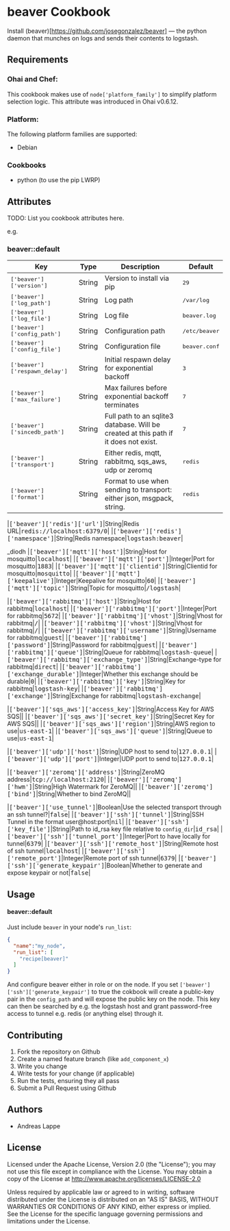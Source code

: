 beaver Cookbook
===============

Install (beaver)[https://github.com/josegonzalez/beaver] — the python daemon that munches on logs and sends their
contents to logstash.

Requirements
------------

### Ohai and Chef:

This cookbook makes use of `node['platform_family']` to simplify
platform selection logic. This attribute was introduced in Ohai v0.6.12.

### Platform:

The following platform families are supported:

* Debian

### Cookbooks

* python (to use the pip LWRP)

Attributes
----------
TODO: List you cookbook attributes here.

e.g.
### beaver::default
|Key|Type|Description|Default|
|---|----|-----------|-------|
|<tt>['beaver']['version']</tt>|String|Version to install via pip|<tt>29</tt>|
|<tt>['beaver']['log_path']</tt>|String|Log path|<tt>/var/log</tt>|
|<tt>['beaver']['log_file']</tt>|String|Log file|<tt>beaver.log</tt>|
|<tt>['beaver']['config_path']</tt>|String|Configuration path|<tt>/etc/beaver</tt>|
|<tt>['beaver']['config_file']</tt>|String|Configuration file|<tt>beaver.conf</tt>|
|<tt>['beaver']['respawn_delay']</tt>|String|Initial respawn delay for exponential backoff|<tt>3</tt>|
|<tt>['beaver']['max_failure']</tt>|String|Max failures before exponential backoff terminates|<tt>7</tt>|
|<tt>['beaver']['sincedb_path']</tt>|String|Full path to an sqlite3 database. Will be created at this path if it does not exist.|<tt>7</tt>|
|<tt>['beaver']['transport']</tt>|String|Either redis, mqtt, rabbitmq, sqs_aws, udp or zeromq|<tt>redis</tt>|
|<tt>['beaver']['format']</tt>|String|Format to use when sending to transport: either json, msgpack, string.|<tt>redis</tt>|

|<tt>['beaver']['redis']['url']</tt>|String|Redis URL|<tt>redis://localhost:6379/0</tt>|
|<tt>['beaver']['redis']['namespace']</tt>|String|Redis namespace|<tt>logstash:beaver</tt>|

_diodh
|<tt>['beaver']['mqtt']['host']</tt>|String|Host for mosquitto|<tt>localhost</tt>|
|<tt>['beaver']['mqtt']['port']</tt>|Integer|Port for mosquitto|<tt>1883</tt>|
|<tt>['beaver']['mqtt']['clientid']</tt>|String|Clientid for mosquitto|<tt>mosquitto</tt>|
|<tt>['beaver']['mqtt']['keepalive']</tt>|Integer|Keepalive for mosquitto|<tt>60</tt>|
|<tt>['beaver']['mqtt']['topic']</tt>|String|Topic for mosquitto|<tt>/logstash</tt>|

|<tt>['beaver']['rabbitmq']['host']</tt>|String|Host for rabbitmq|<tt>localhost</tt>|
|<tt>['beaver']['rabbitmq']['port']</tt>|Integer|Port for rabbitmq|<tt>5672</tt>|
|<tt>['beaver']['rabbitmq']['vhost']</tt>|String|Vhost for rabbitmq|<tt>/</tt>|
|<tt>['beaver']['rabbitmq']['vhost']</tt>|String|Vhost for rabbitmq|<tt>/</tt>|
|<tt>['beaver']['rabbitmq']['username']</tt>|String|Username for rabbitmq|<tt>guest</tt>|
|<tt>['beaver']['rabbitmq']['password']</tt>|String|Password for rabbitmq|<tt>guest</tt>|
|<tt>['beaver']['rabbitmq']['queue']</tt>|String|Queue for rabbitmq|<tt>logstash-queue</tt>|
|<tt>['beaver']['rabbitmq']['exchange_type']</tt>|String|Exchange-type for rabbitmq|<tt>direct</tt>|
|<tt>['beaver']['rabbitmq']['exchange_durable']</tt>|Integer|Whether this exchange should be durable|<tt>0</tt>|
|<tt>['beaver']['rabbitmq']['key']</tt>|String|Key for rabbitmq|<tt>logstash-key</tt>|
|<tt>['beaver']['rabbitmq']['exchange']</tt>|String|Exchange for rabbitmq|<tt>logstash-exchange</tt>|

|<tt>['beaver']['sqs_aws']['access_key']</tt>|String|Access Key for AWS SQS|<tt></tt>|
|<tt>['beaver']['sqs_aws']['secret_key']</tt>|String|Secret Key for AWS SQS|<tt></tt>|
|<tt>['beaver']['sqs_aws']['region']</tt>|String|AWS region to use|<tt>us-east-1</tt>|
|<tt>['beaver']['sqs_aws']['queue']</tt>|String|Queue to use|<tt>us-east-1</tt>|

|<tt>['beaver']['udp']['host']</tt>|String|UDP host to send to|<tt>127.0.0.1</tt>|
|<tt>['beaver']['udp']['port']</tt>|Integer|UDP port to send to|<tt>127.0.0.1</tt>|

|<tt>['beaver']['zeromq']['address']</tt>|String|ZeroMQ address|<tt>tcp://localhost:2120</tt>|
|<tt>['beaver']['zeromq']['hwm']</tt>|String|High Watermark for ZeroMQ|<tt></tt>|
|<tt>['beaver']['zeromq']['bind']</tt>|String|Whether to bind ZeroMQ|<tt></tt>|

|<tt>['beaver']['use_tunnel']</tt>|Boolean|Use the selected transport through an ssh tunnel?|<tt>false</tt>|
|<tt>['beaver']['ssh']['tunnel']</tt>|String|SSH Tunnel in the format user@host:port|<tt>nil</tt>|
|<tt>['beaver']['ssh']['key_file']</tt>|String|Path to id_rsa key file relative to `config_dir`|<tt>id_rsa</tt>|
|<tt>['beaver']['ssh']['tunnel_port']</tt>|Integer|Port to have locally for tunnel|<tt>6379</tt>|
|<tt>['beaver']['ssh']['remote_host']</tt>|String|Remote host of ssh tunnel|<tt>localhost</tt>|
|<tt>['beaver']['ssh']['remote_port']</tt>|Integer|Remote port of ssh tunnel|<tt>6379</tt>|
|<tt>['beaver']['ssh']['generate_keypair']</tt>|Boolean|Whether to generate and expose keypair or not|<tt>false</tt>|

Usage
-----
#### beaver::default

Just include `beaver` in your node's `run_list`:

```json
{
  "name":"my_node",
  "run_list": [
    "recipe[beaver]"
  ]
}
```

And configure beaver either in role or on the node. If you set
`['beaver']['ssh']['generate_keypair']` to true the cokbook will create
a public-key pair in the `config_path` and will expose the public key on
the node. This key can then be searched by e.g. the logstash host and
grant password-free access to tunnel e.g. redis (or anything else)
through it.

Contributing
------------
1. Fork the repository on Github
2. Create a named feature branch (like `add_component_x`)
3. Write you change
4. Write tests for your change (if applicable)
5. Run the tests, ensuring they all pass
6. Submit a Pull Request using Github

Authors
-------

* Andreas Lappe

License
-------

Licensed under the Apache License, Version 2.0 (the "License"); you may not use this file except in compliance with the License. You may obtain a copy of the License at http://www.apache.org/licenses/LICENSE-2.0

Unless required by applicable law or agreed to in writing, software distributed under the License is distributed on an "AS IS" BASIS, WITHOUT WARRANTIES OR CONDITIONS OF ANY KIND, either express or implied. See the License for the specific language governing permissions and limitations under the License.
